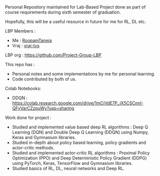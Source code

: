 Personal Repository maintained for Lab-Based Project done as part of course requirements during sixth semester of graduation.

Hopefully, this will be a useful resource in future for me for RL, DL etc.

LBP Members :

- Me : [RoopamTaneja](https://github.com/RoopamTaneja)
- Vraj : [vraj-tvs](https://github.com/vraj-tvs)

LBP org : https://github.com/Project-Group-LBP

This repo has :

- Personal notes and some implementations by me for personal learning.
- Code contributed by both of us.

Colab Notebooks:

- DDQN : https://colab.research.google.com/drive/1mCiVdE7P_jX5CSCnnI-QFyVarCZzpuWy?usp=sharing

Work done for project :

- Studied and implemented value based deep RL algorithms : Deep Q Learning (DQN) and Double Deep Q Learning (DDQN) using Numpy, Keras and Gymnasium libraries.
- Studied in-depth about policy based learning, policy gradients and actor-critic methods.
- Studied and implemented actor-critic RL algorithms : Proximal Policy Optimization (PPO) and Deep Deterministic Policy Gradient (DDPG) using PyTorch, Keras, TensorFlow and Gymnasium libraries.
- Studied basics of RL, DL, neural networks and Deep RL.